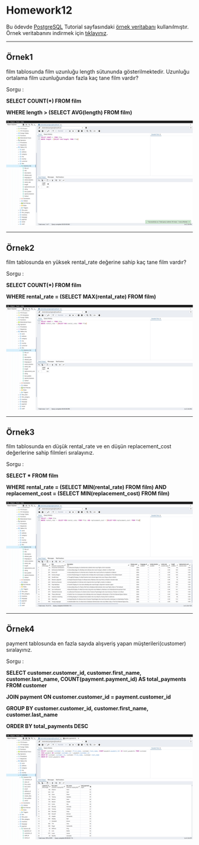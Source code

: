 # Homework12

Bu ödevde [PostgreSQL](https://www.postgresqltutorial.com/) Tutorial sayfasındaki [örnek veritabanı](https://www.postgresqltutorial.com/postgresql-getting-started/postgresql-sample-database/) kullanılmıştır.
Örnek veritabanını indirmek için [tıklayınız](https://www.postgresqltutorial.com/wp-content/uploads/2019/05/dvdrental.zip).

------

## Örnek1

film tablosunda film uzunluğu length sütununda gösterilmektedir. Uzunluğu ortalama film uzunluğundan fazla kaç tane film vardır?

Sorgu : 

**SELECT COUNT(*) FROM film**

**WHERE length > (SELECT AVG(length) FROM film)**

![Github](assets/answer1.png)

-----

## Örnek2

film tablosunda en yüksek rental_rate değerine sahip kaç tane film vardır?

Sorgu : 

**SELECT COUNT(*) FROM film**

**WHERE rental_rate = (SELECT MAX(rental_rate) FROM film)**

![Github](assets/answer2.png)

-----

## Örnek3

film tablosunda en düşük rental_rate ve en düşün replacement_cost değerlerine sahip filmleri sıralayınız.

Sorgu : 

**SELECT * FROM film**

**WHERE rental_rate = (SELECT MIN(rental_rate) FROM film) AND replacement_cost = (SELECT MIN(replacement_cost) FROM film)**

![Github](assets/answer3.png)

-----

## Örnek4

payment tablosunda en fazla sayıda alışveriş yapan müşterileri(customer) sıralayınız.

Sorgu : 

**SELECT customer.customer_id, customer.first_name, customer.last_name, COUNT(payment.payment_id) AS total_payments FROM customer**

**JOIN payment ON customer.customer_id = payment.customer_id**

**GROUP BY customer.customer_id, customer.first_name, customer.last_name**

**ORDER BY total_payments DESC**

![Github](assets/answer4.png)